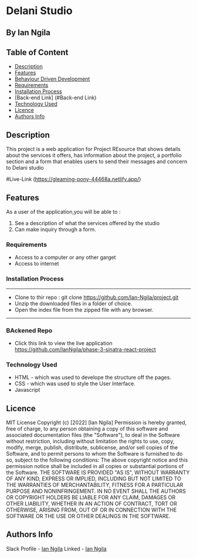 # Delani Studio
 ## By Ian Ngila

 ## Table of Content
 - [Description](#description)
 - [Features](#features)
 - [Behaviour Driven Development](#Behaviour-Driven-Development)
 - [Requirements](#requirements)
 - [Installation Process](#installation-Process)
 - [Back-end Link] (#Back-end Link)
 - [Technology  Used](#technology-Used)
 - [Licence](#licence)
 - [Authors Info](#Authors-Info)
 ## Description
 <p>This project is a web application for Project REsource that shows details about the services it offers, has information about the project, a portfolio section and a form that enables users to send their messages and concern to Delani studio</p>
  
#Live-Link (https://gleaming-pony-44468a.netlify.app/)

## Features
As a user of the application,you will be able to :
1. See a description of what the services offered by the studio
1. Can make inquiry through a form.


 ###  Requirements
 * Access to  a computer or any other garget
 * Access to internet
 ### Installation Process
 ****
* Clone to thir repo : git clone https://github.com/Ian-Ngila/project.git
* Unzip the downloaded files in a folder of choice.
* Open the index file from the zipped file with any browser.
 ****

### BAckened Repo
- Click this link to view the live application https://github.com/IanNgila/phase-3-sinatra-react-project
### Technology  Used
* HTML - which was used to develope the structure off the pages.
* CSS - which was used to style the User Interface.
* Javascript

## Licence
MIT License
Copyright (c) [2022] [Ian Ngila]
Permission is hereby granted, free of charge, to any person obtaining a copy
of this software and associated documentation files (the "Software"), to deal
in the Software without restriction, including without limitation the rights
to use, copy, modify, merge, publish, distribute, sublicense, and/or sell
copies of the Software, and to permit persons to whom the Software is
furnished to do so, subject to the following conditions:
The above copyright notice and this permission notice shall be included in all
copies or substantial portions of the Software.
THE SOFTWARE IS PROVIDED "AS IS", WITHOUT WARRANTY OF ANY KIND, EXPRESS OR
IMPLIED, INCLUDING BUT NOT LIMITED TO THE WARRANTIES OF MERCHANTABILITY,
FITNESS FOR A PARTICULAR PURPOSE AND NONINFRINGEMENT. IN NO EVENT SHALL THE
AUTHORS OR COPYRIGHT HOLDERS BE LIABLE FOR ANY CLAIM, DAMAGES OR OTHER
LIABILITY, WHETHER IN AN ACTION OF CONTRACT, TORT OR OTHERWISE, ARISING FROM,
OUT OF OR IN CONNECTION WITH THE SOFTWARE OR THE USE OR OTHER DEALINGS IN THE
SOFTWARE.

## Authors Info
Slack Profile - [Ian Ngila](https://app.slack.com/client/T077KKCG6/GLRQR61NW/user_profile/UKXCHMCNP?cdn_fallback=1)
Linked - [Ian Ngila](https://www.linkedin.com/in/Ian-ngila-664811144/)
